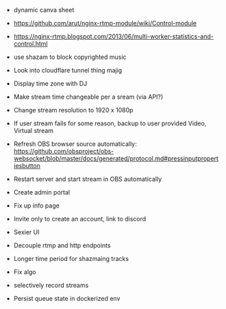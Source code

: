 - dynamic canva sheet

- https://github.com/arut/nginx-rtmp-module/wiki/Control-module
- https://nginx-rtmp.blogspot.com/2013/06/multi-worker-statistics-and-control.html

- use shazam to block copyrighted music
- Look into cloudflare tunnel thing majig
- Display time zone with DJ
- Make stream time changeable per a sream (via API?)

- Change stream resolution to 1920 x 1080p

- If user stream fails for some reason, backup to user provided Video, Virtual stream

- Refresh OBS browser source automatically: https://github.com/obsproject/obs-websocket/blob/master/docs/generated/protocol.md#pressinputpropertiesbutton

- Restart server and start stream in OBS automatically
- Create admin portal
- Fix up info page
- Invite only to create an account, link to discord
- Sexier UI
- Decouple rtmp and http endpoints
- Longer time period for shazmaing tracks
- Fix algo
- selectively record streams
- Persist queue state in dockerized env